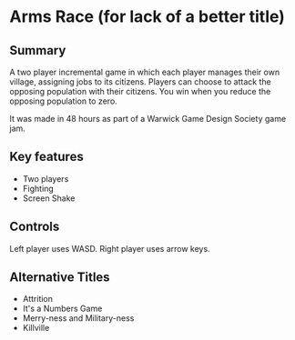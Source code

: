 Arms Race (for lack of a better title)
======================================

Summary
-------

A two player incremental game in which each player manages their own village, assigning jobs to its citizens. Players can choose to attack the opposing population with their citizens. You win when you reduce the opposing population to zero.

It was made in 48 hours as part of a Warwick Game Design Society game jam.

Key features
------------

* Two players
* Fighting
* Screen Shake

Controls
--------

Left player uses WASD. Right player uses arrow keys.

Alternative Titles
------------------

* Attrition
* It's a Numbers Game
* Merry-ness and Military-ness
* Killville